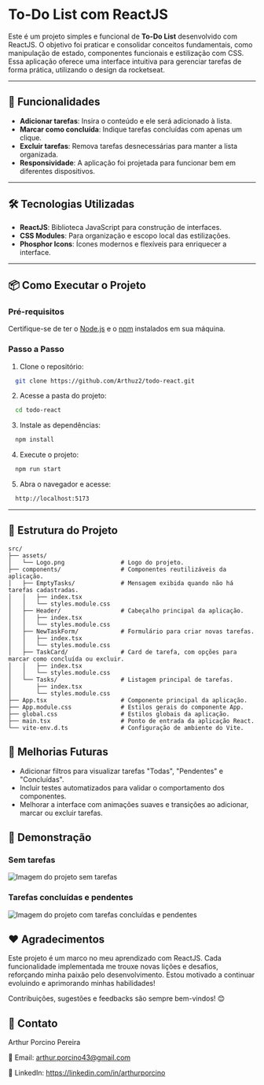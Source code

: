 # To-Do List com ReactJS

Este é um projeto simples e funcional de **To-Do List** desenvolvido com ReactJS. O objetivo foi praticar e consolidar conceitos fundamentais, como manipulação de estado, componentes funcionais e estilização com CSS. Essa aplicação oferece uma interface intuitiva para gerenciar tarefas de forma prática, utilizando o design da rocketseat.

---

## 🚀 Funcionalidades

- **Adicionar tarefas**: Insira o conteúdo e ele será adicionado à lista.  
- **Marcar como concluída**: Indique tarefas concluídas com apenas um clique.  
- **Excluir tarefas**: Remova tarefas desnecessárias para manter a lista organizada.  
- **Responsividade**: A aplicação foi projetada para funcionar bem em diferentes dispositivos.  

---

## 🛠️ Tecnologias Utilizadas

- **ReactJS**: Biblioteca JavaScript para construção de interfaces.  
- **CSS Modules**: Para organização e escopo local das estilizações.  
- **Phosphor Icons**: Ícones modernos e flexíveis para enriquecer a interface.  

---

## 📦 Como Executar o Projeto

### Pré-requisitos

Certifique-se de ter o [Node.js](https://nodejs.org) e o [npm](https://www.npmjs.com/) instalados em sua máquina.

### Passo a Passo

1. Clone o repositório:  
  ```bash
    git clone https://github.com/Arthuz2/todo-react.git
  ```
2. Acesse a pasta do projeto:
  ```bash
    cd todo-react
  ```
3. Instale as dependências:
  ```bash
    npm install
  ```
4. Execute o projeto:
  ```bash
    npm run start
  ```
5. Abra o navegador e acesse:
  ```bash
    http://localhost:5173
  ```
---

## 📂 Estrutura do Projeto

```plaintext
src/
├── assets/
│   └── Logo.png                # Logo do projeto.
├── components/                 # Componentes reutilizáveis da aplicação.
│   ├── EmptyTasks/             # Mensagem exibida quando não há tarefas cadastradas.
│   │   ├── index.tsx
│   │   └── styles.module.css
│   ├── Header/                 # Cabeçalho principal da aplicação.
│   │   ├── index.tsx
│   │   └── styles.module.css
│   ├── NewTaskForm/            # Formulário para criar novas tarefas.
│   │   ├── index.tsx
│   │   └── styles.module.css
│   ├── TaskCard/               # Card de tarefa, com opções para marcar como concluída ou excluir.
│   │   ├── index.tsx
│   │   └── styles.module.css
│   └── Tasks/                  # Listagem principal de tarefas.
│       ├── index.tsx
│       └── styles.module.css
├── App.tsx                     # Componente principal da aplicação.
├── App.module.css              # Estilos gerais do componente App.
├── global.css                  # Estilos globais da aplicação.
├── main.tsx                    # Ponto de entrada da aplicação React.
└── vite-env.d.ts               # Configuração de ambiente do Vite.
```

## 🎯 Melhorias Futuras

- Adicionar filtros para visualizar tarefas "Todas", "Pendentes" e "Concluídas".
- Incluir testes automatizados para validar o comportamento dos componentes.
- Melhorar a interface com animações suaves e transições ao adicionar, marcar ou excluir tarefas.

## 📸 Demonstração

### Sem tarefas
![Imagem do projeto sem tarefas](https://github.com/user-attachments/assets/3c1c7013-e1a4-4c2c-a8ae-2c99d556dfa5)


### Tarefas concluídas e pendentes
![Imagem do projeto com tarefas concluídas e pendentes](https://github.com/user-attachments/assets/142f369c-db24-422b-9364-c9276bc25f18)


## ❤️ Agradecimentos

Este projeto é um marco no meu aprendizado com ReactJS. Cada funcionalidade implementada me trouxe novas lições e desafios, reforçando minha paixão pelo desenvolvimento. Estou motivado a continuar evoluindo e aprimorando minhas habilidades!

Contribuições, sugestões e feedbacks são sempre bem-vindos! 😊

## 🔗 Contato

Arthur Porcino Pereira

📧 Email: arthur.porcino43@gmail.com

📱 LinkedIn: https://linkedin.com/in/arthurporcino
